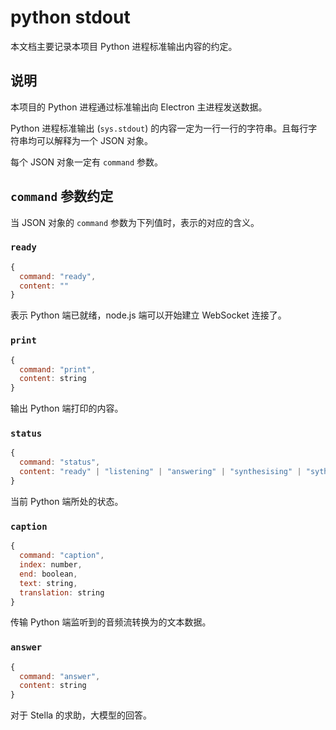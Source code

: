 # python stdout

本文档主要记录本项目 Python 进程标准输出内容的约定。

## 说明

本项目的 Python 进程通过标准输出向 Electron 主进程发送数据。

Python 进程标准输出 (`sys.stdout`) 的内容一定为一行一行的字符串。且每行字符串均可以解释为一个 JSON 对象。

每个 JSON 对象一定有 `command` 参数。

## `command` 参数约定

当 JSON 对象的 `command` 参数为下列值时，表示的对应的含义。

### `ready`

```js
{
  command: "ready",
  content: ""
}
```

表示 Python 端已就绪，node.js 端可以开始建立 WebSocket 连接了。

### `print`

```js
{
  command: "print",
  content: string
}
```

输出 Python 端打印的内容。

### `status`

```js
{
  command: "status",
  content: "ready" | "listening" | "answering" | "synthesising" | "sythesized" | "outputting"
}
```

当前 Python 端所处的状态。

### `caption`

```js
{
  command: "caption",
  index: number,
  end: boolean,
  text: string,
  translation: string
}
```

传输 Python 端监听到的音频流转换为的文本数据。

### `answer`

```js
{
  command: "answer",
  content: string
}
```

对于 Stella 的求助，大模型的回答。
